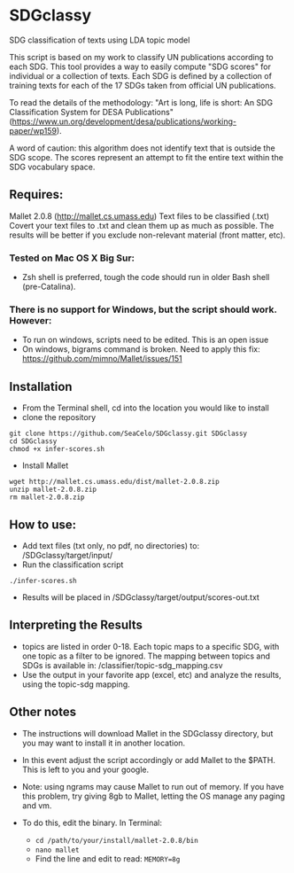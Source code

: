 # SDGclassy
SDG classification of texts using LDA topic model

This script is based on my work to classify UN publications according to each SDG. This tool provides a way to easily compute "SDG scores" for individual or a collection of texts. Each SDG is defined by a collection of training texts for each of the 17 SDGs taken from official UN publications.

To read the details of the methodology: "Art is long, life is short: An SDG Classification System for DESA Publications" (https://www.un.org/development/desa/publications/working-paper/wp159). 

A word of caution: this algorithm does not identify text that is outside the SDG scope. The scores represent an attempt to fit the entire text within the SDG vocabulary space. 

## Requires:
Mallet 2.0.8 (http://mallet.cs.umass.edu)
Text files to be classified (.txt)
Covert your text files to .txt and clean them up as much as possible. The results will be better if you exclude non-relevant material (front matter, etc). 

### Tested on Mac OS X Big Sur:
* Zsh shell is preferred, tough the code should run in older Bash shell (pre-Catalina). 

### There is no support for Windows, but the script should work. However:
* To run on windows, scripts need to be edited. This is an open issue
* On windows, bigrams command is broken. Need to apply this fix: https://github.com/mimno/Mallet/issues/151    

## Installation
* From the Terminal shell, cd into the location you would like to install
* clone the repository

```
git clone https://github.com/SeaCelo/SDGclassy.git SDGclassy
cd SDGclassy
chmod +x infer-scores.sh
```
* Install Mallet
```
wget http://mallet.cs.umass.edu/dist/mallet-2.0.8.zip
unzip mallet-2.0.8.zip
rm mallet-2.0.8.zip
```

## How to use:
* Add text files (txt only, no pdf, no directories) to: /SDGclassy/target/input/   
* Run the classification script

```
./infer-scores.sh
```
* Results will be placed in /SDGclassy/target/output/scores-out.txt

## Interpreting the Results
* topics are listed in order 0-18. Each topic maps to a specific SDG, with one topic as a filter to be ignored. The mapping between topics and SDGs is available in: /classifier/topic-sdg_mapping.csv
* Use the output in your favorite app (excel, etc) and analyze the results, using the topic-sdg mapping.
		


## Other notes
* The instructions will download Mallet in the SDGclassy directory, but you may want to install it in another location.
* In this event adjust the script accordingly or add Mallet to the $PATH. This is left to you and your google. 

* Note: using ngrams may cause Mallet to run out of memory. If you have this problem, try giving 8gb to Mallet, letting the OS manage any paging and vm. 
* To do this, edit the binary. In Terminal: 
   * `cd /path/to/your/install/mallet-2.0.8/bin` 
   * `nano mallet` 
   * Find the line and edit to read: `MEMORY=8g`
